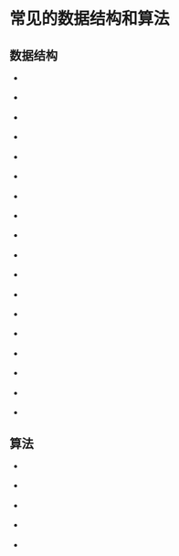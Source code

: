 # 常见的数据结构和算法

## 数据结构
- []()
- []()
- []()
- []()
- []()
- []()
- []()
- []()
- []()

- []()
- []()
- []()
- []()
- []()
- []()
- []()
- []()
- []()

## 算法
- []()
- []()
- []()
- []()


- []()

